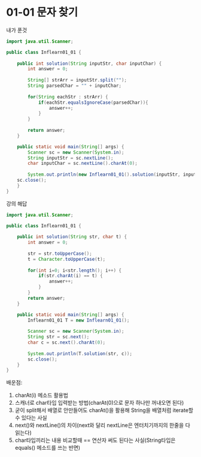# 01-01 문자 찾기

내가 푼것
```java
import java.util.Scanner;

public class Inflearn01_01 {
	
	public int solution(String inputStr, char inputChar) {
		int answer = 0;
		
		String[] strArr = inputStr.split("");
		String parsedChar = "" + inputChar;
		
		for(String eachStr : strArr) {
			if(eachStr.equalsIgnoreCase(parsedChar)){
				answer++;
			}
		}
		
		return answer;
	}

	public static void main(String[] args) {
		Scanner sc = new Scanner(System.in);
		String inputStr = sc.nextLine();
		char inputChar = sc.nextLine().charAt(0);
		
		System.out.println(new Inflearn01_01().solution(inputStr, inputChar));
    sc.close();
	}
}
```

강의 해답
```java
import java.util.Scanner;

public class Inflearn01_01 {
	
	public int solution(String str, char t) {
		int answer = 0;
		
		str = str.toUpperCase();
		t = Character.toUpperCase(t);
		
		for(int i=0; i<str.length(); i++) {
			if(str.charAt(i) == t) {
				answer++;
			}
		}		
		return answer;
	}

	public static void main(String[] args) {
		Inflearn01_01 T = new Inflearn01_01();
		
		Scanner sc = new Scanner(System.in);
		String str = sc.next();
		char c = sc.next().charAt(0);
		
		System.out.println(T.solution(str, c));
		sc.close();
	}
}
```

배운점:
1. charAt(i) 메소드 활용법
2. 스캐너로 char타입 입력받는 방법(charAt(0)으로 문자 하나만 꺼내오면 된다)
3. 굳이 split해서 배열로 안만들어도 charAt()을 활용해 String을 배열처럼 iterate할 수 있다는 사실
4. next()와 nextLine()의 차이(next와 달리 nextLine은 엔터치기까지의 한줄을 다 읽는다)
5. char타입끼리는 내용 비교할때 == 연산자 써도 된다는 사실(String타입은 equals() 메소드를 쓰는 반면)
